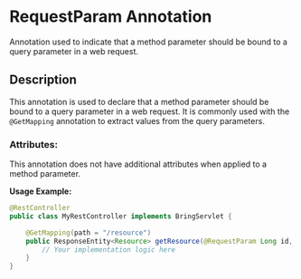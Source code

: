 # RequestParam Annotation

Annotation used to indicate that a method parameter should be bound to a query parameter in a web request.

## Description
This annotation is used to declare that a method parameter should be bound to a query parameter in a web request. It is commonly used with the `@GetMapping` annotation to extract values from the query parameters.

### Attributes:
This annotation does not have additional attributes when applied to a method parameter.

**Usage Example:**
```java
@RestController
public class MyRestController implements BringServlet {

    @GetMapping(path = "/resource")
    public ResponseEntity<Resource> getResource(@RequestParam Long id, @RequestParam String name) {
        // Your implementation logic here
    }
}
```